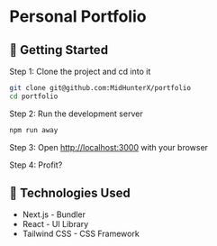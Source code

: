 # Personal Portfolio

## 🍻 Getting Started

Step 1: Clone the project and cd into it

```bash
git clone git@github.com:MidHunterX/portfolio
cd portfolio
```

Step 2: Run the development server

```bash
npm run away
```

Step 3: Open [http://localhost:3000](http://localhost:3000) with your browser

Step 4: Profit?

## 💽 Technologies Used

- Next.js - Bundler
- React - UI Library
- Tailwind CSS - CSS Framework
